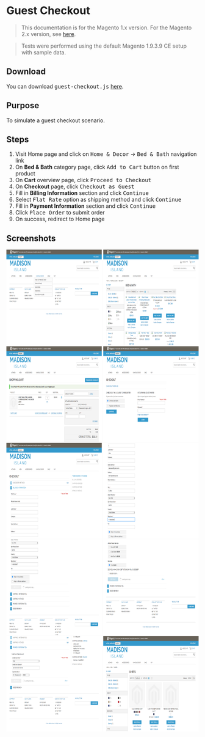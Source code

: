 # Guest Checkout

> This documentation is for the Magento 1.x version. For the Magento 2.x version, see [here](https://nickolasburr.github.io/magento/extensions/2.x/testlivecheckout/latest).


> Tests were performed using the default Magento 1.9.3.9 CE setup with sample data.

## Download

You can download <tt>guest-checkout.js</tt> [here](https://nickolasburr.github.io/magento/extensions/1.x/testlivecheckout/puppeteer/scripts/guest-checkout.js).

## Purpose

To simulate a guest checkout scenario.

## Steps

1. Visit Home page and click on <tt>Home & Decor</tt> -> <tt>Bed & Bath</tt> navigation link
2. On __Bed & Bath__ category page, click <tt>Add to Cart</tt> button on first product
3. On __Cart__ overview page, click <tt>Proceed to Checkout</tt>
4. On __Checkout__ page, click <tt>Checkout as Guest</tt>
5. Fill in __Billing Information__ section and click <tt>Continue</tt>
6. Select <tt>Flat Rate</tt> option as shipping method and click <tt>Continue</tt>
7. Fill in __Payment Information__ section and click <tt>Continue</tt>
8. Click <tt>Place Order</tt> to submit order
9. On success, redirect to Home page

## Screenshots

<img src="/magento/extensions/1.x/testlivecheckout/puppeteer/images/guest-checkout/step-01.png" alt="Step One" height="250" width="250">
<img src="/magento/extensions/1.x/testlivecheckout/puppeteer/images/guest-checkout/step-02.png" alt="Step One" height="250" width="250">
<img src="/magento/extensions/1.x/testlivecheckout/puppeteer/images/guest-checkout/step-03.png" alt="Step One" height="250" width="250">
<img src="/magento/extensions/1.x/testlivecheckout/puppeteer/images/guest-checkout/step-04.png" alt="Step One" height="250" width="250">
<img src="/magento/extensions/1.x/testlivecheckout/puppeteer/images/guest-checkout/step-05.png" alt="Step One" height="250" width="250">
<img src="/magento/extensions/1.x/testlivecheckout/puppeteer/images/guest-checkout/step-06.png" alt="Step One" height="250" width="250">
<img src="/magento/extensions/1.x/testlivecheckout/puppeteer/images/guest-checkout/step-07.png" alt="Step One" height="250" width="250">
<img src="/magento/extensions/1.x/testlivecheckout/puppeteer/images/guest-checkout/step-08.png" alt="Step One" height="250" width="250">
<img src="/magento/extensions/1.x/testlivecheckout/puppeteer/images/guest-checkout/step-09.png" alt="Step One" height="250" width="250">
<img src="/magento/extensions/1.x/testlivecheckout/puppeteer/images/guest-checkout/step-10.png" alt="Step One" height="250" width="250">
